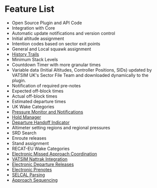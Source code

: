 # Feature List

- Open Source Plugin and API Code
- Integration with Core
- Automatic update notifications and version control
- Initial altitude assignment
- Intention codes based on sector exit points
- General and Local squawk assignment
- [History Trails](HistoryTrails.md)
- Minimum Stack Levels
- Countdown Timer with more granular times
- Variable data (Initial Altitudes, Controller Positions, SIDs) updated by VATSIM UK's Sector File Team and downloaded
dynamically to the plugin.
- Notification of required pre-notes
- Expected off-block times
- Actual off-block times
- Estimated departure times
- UK Wake Categories
- [Pressure Monitor and Notifications](PressureMonitor.md)
- [Hold Manager](Holds.md)
- [Departure Handoff Indicator](Handoffs.md)
- Altimeter setting regions and regional pressures
- SRD Search
- Enroute releases
- Stand assignment
- RECAT-EU Wake Categories
- [Electronic Missed Approach Coordination](MissedApproaches.md)
- [VATSIM Nattrak Integration](Nattrak.md)
- [Electronic Departure Releases](DepartureReleases.md)
- [Electronic Prenotes](PrenoteMessages.md)
- [SELCAL Parsing](Selcal.md)
- [Approach Sequencing](ApproachSequencer.md)
